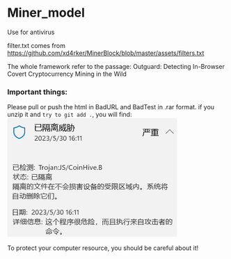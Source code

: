 # Miner_model
Use for antivirus

filter.txt comes from https://github.com/xd4rker/MinerBlock/blob/master/assets/filters.txt

The whole framework refer to the passage: Outguard: Detecting In-Browser Covert Cryptocurrency Mining in the Wild

### Important things:

Please pull or push the html in BadURL and BadTest in .rar format. if you unzip it and `try to git add .`, you will find:
![picture 2](images/05d53777f38abf03c5b1e638ada790c64c37acbb3b3d81e3758b43163dd52d08.png)  

To protect your computer resource, you should be careful about it!